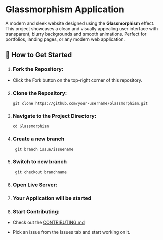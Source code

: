 # Glassmorphism Application
A modern and sleek website designed using the **Glassmorphism** effect. This project showcases a clean and visually appealing user interface with transparent, blurry backgrounds and smooth animations. Perfect for portfolios, landing pages, or any modern web application.



## 🚀 How to Get Started

1. ### Fork the Repository:

  - Click the Fork button on the top-right corner of this repository.

2. ###  Clone the Repository:

      `git clone https://github.com/your-username/Glassmorphism.git`
   

3. ### Navigate to the Project Directory:

       cd Glassmorphism

4. ### Create a new branch

        git branch issue/issuename

5. ### Switch to new branch
        git checkout branchname

6. ### Open Live Server:

   

7. ### Your Application will be started


8. ### Start Contributing:

 - Check out the [CONTRIBUTING.md](https://github.com/programming-club-knit/Glassmorphism/blob/main/CONTRIBUTING.md)

 - Pick an issue from the Issues tab and start working on it.
